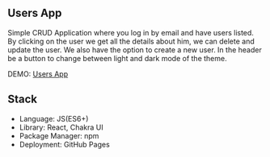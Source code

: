 ## Users App

Simple CRUD Application where you log in by email and have users listed. By clicking on the user we get all the details about him, we can delete and update the user. We also have the option to create a new user. In the header  be a button to change between light and dark mode of the theme. 

DEMO: [Users App](https://nikolamitic95.github.io/Users-App/#/) 

## Stack

* Language: JS(ES6+) <br/>
* Library: React, Chakra UI <br/>
* Package Manager: npm <br/>
* Deployment: GitHub Pages 
